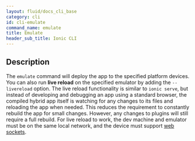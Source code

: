 ```yaml
---
layout: fluid/docs_cli_base
category: cli
id: cli-emulate
command_name: emulate
title: Emulate
header_sub_title: Ionic CLI
---
```


## Description

The `emulate` command will deploy the app to the specified platform devices. You can also run **live reload** on the specified emulator by adding the `--livereload` option. The live reload functionality is similar to `ionic serve`, but instead of developing and debugging an app using a standard browser, the compiled hybrid app itself is watching for any changes to its files and reloading the app when needed. This reduces the requirement to constantly rebuild the app for small changes. However, any changes to plugins will still require a full rebuild. For live reload to work, the dev machine and emulator must be on the same local network, and the device must support [web sockets](http://caniuse.com/websockets).
